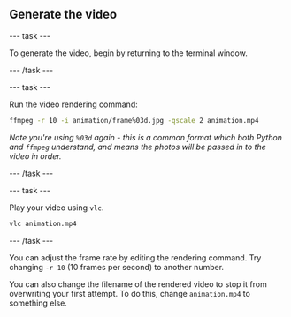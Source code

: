 ## Generate the video

--- task ---

To generate the video, begin by returning to the terminal window.

--- /task ---

--- task ---

Run the video rendering command:

```bash
ffmpeg -r 10 -i animation/frame%03d.jpg -qscale 2 animation.mp4
```

*Note you're using `%03d` again - this is a common format which both Python and `ffmpeg` understand, and means the photos will be passed in to the video in order.*

--- /task ---

--- task ---

Play your video using `vlc`.

```bash
vlc animation.mp4
```

--- /task ---

You can adjust the frame rate by editing the rendering command. Try changing `-r 10` (10 frames per second) to another number.

You can also change the filename of the rendered video to stop it from overwriting your first attempt. To do this, change `animation.mp4` to something else.

